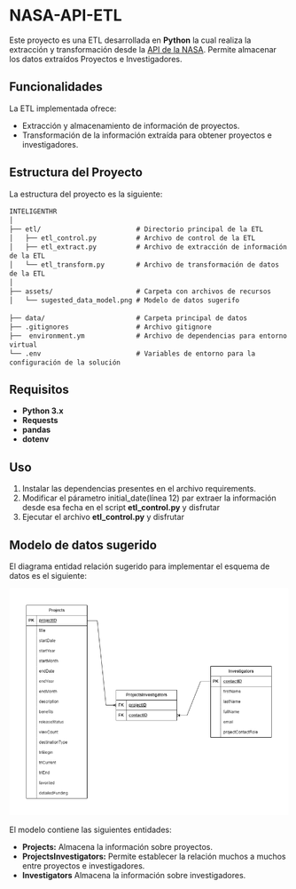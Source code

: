 # NASA-API-ETL
Este proyecto es una ETL desarrollada en  **Python** la cual realiza la extracción y transformación desde la [API de la NASA](https://techport.nasa.gov/help/api). Permite almacenar los datos extraídos Proyectos e Investigadores.

## Funcionalidades
La ETL implementada ofrece:

- Extracción y almacenamiento de información de proyectos.
- Transformación de la información extraída para obtener proyectos e investigadores. 

## Estructura del Proyecto

La estructura del proyecto es la siguiente:
```plaintext
INTELIGENTHR
│
├── etl/                        # Directorio principal de la ETL
│   ├── etl_control.py          # Archivo de control de la ETL
│   ├── etl_extract.py          # Archivo de extracción de información de la ETL
│   └── etl_transform.py        # Archivo de transformación de datos de la ETL
│
├── assets/                     # Carpeta con archivos de recursos
│   └── sugested_data_model.png # Modelo de datos sugerifo

├── data/                       # Carpeta principal de datos
├── .gitignores                 # Archivo gitignore
├──  environment.ym             # Archivo de dependencias para entorno virtual
└── .env                        # Variables de entorno para la configuración de la solución

```
## Requisitos

- **Python 3.x**
- **Requests**
- **pandas**
- **dotenv**

## Uso
1. Instalar las dependencias presentes en el archivo requirements.
2. Modificar el párametro initial_date(línea 12) par extraer la información desde esa fecha en el script **etl_control.py** y disfrutar
3. Ejecutar el archivo **etl_control.py** y disfrutar

## Modelo de datos sugerido
El diagrama entidad relación sugerido para implementar el esquema de datos es el siguiente:

![data model](assets/sugested_data_model.png)

El modelo contiene las siguientes entidades:
- **Projects:** Almacena la información sobre proyectos.
- **ProjectsInvestigators:** Permite establecer la relación muchos a muchos entre proyectos e investigadores.
- **Investigators** Almacena la información sobre investigadores.
